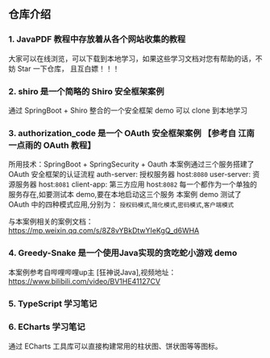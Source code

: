 ## 仓库介绍

### 1. JavaPDF 教程中存放着从各个网站收集的教程
大家可以在线浏览，可以下载到本地学习，如果这些学习文档对您有帮助的话，不妨 Star 一下仓库，
且互白嫖！！！

### 2. shiro 是一个简略的 Shiro 安全框架案例
通过 SpringBoot + Shiro 整合的一个安全框架 demo
可以 clone 到本地学习

### 3. authorization_code 是一个 OAuth 安全框架案例 【参考自 江南一点雨的 OAuth 教程】
所用技术：SpringBoot + SpringSecurity + Oauth 
本案例通过三个服务搭建了 OAuth 安全框架的认证流程
auth-server: 授权服务器 host:`8080`
user-server: 资源服务器	host:`8081`
client-app: 第三方应用	host:`8082`
每一个都作为一个单独的服务存在,如要测试本 demo,要在本地启动这三个服务
本案例 demo 测试了 OAuth 中的四种模式应用,分别为：
`授权码模式`,`简化模式`,`密码模式`,`客户端模式`

与本案例相关的案例文档：https://mp.weixin.qq.com/s/8Z8vYBkDtwYIeKgQ_d6WHA

### 4. Greedy-Snake 是一个使用Java实现的贪吃蛇小游戏 demo
本案例参考自哔哩哔哩up主 [狂神说Java],视频地址：https://www.bilibili.com/video/BV1HE41127CV

### 5. TypeScript 学习笔记
### 6. ECharts 学习笔记
通过 ECharts 工具库可以直接构建常用的柱状图、饼状图等等图标。